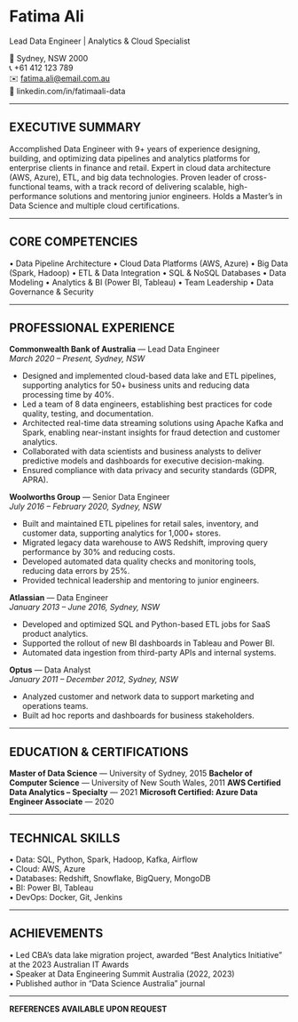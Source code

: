# Fatima Ali

Lead Data Engineer | Analytics & Cloud Specialist

📍 Sydney, NSW 2000  
📞 +61 412 123 789  
✉️ fatima.ali@email.com.au  
🔗 linkedin.com/in/fatimaali-data

---

## EXECUTIVE SUMMARY

Accomplished Data Engineer with 9+ years of experience designing, building, and optimizing data pipelines and analytics platforms for enterprise clients in finance and retail. Expert in cloud data architecture (AWS, Azure), ETL, and big data technologies. Proven leader of cross-functional teams, with a track record of delivering scalable, high-performance solutions and mentoring junior engineers. Holds a Master’s in Data Science and multiple cloud certifications.

---

## CORE COMPETENCIES

• Data Pipeline Architecture • Cloud Data Platforms (AWS, Azure) • Big Data (Spark, Hadoop) • ETL & Data Integration • SQL & NoSQL Databases
• Data Modeling • Analytics & BI (Power BI, Tableau) • Team Leadership • Data Governance & Security

---

## PROFESSIONAL EXPERIENCE

**Commonwealth Bank of Australia** — Lead Data Engineer  
_March 2020 – Present, Sydney, NSW_

- Designed and implemented cloud-based data lake and ETL pipelines, supporting analytics for 50+ business units and reducing data processing time by 40%.
- Led a team of 8 data engineers, establishing best practices for code quality, testing, and documentation.
- Architected real-time data streaming solutions using Apache Kafka and Spark, enabling near-instant insights for fraud detection and customer analytics.
- Collaborated with data scientists and business analysts to deliver predictive models and dashboards for executive decision-making.
- Ensured compliance with data privacy and security standards (GDPR, APRA).

**Woolworths Group** — Senior Data Engineer  
_July 2016 – February 2020, Sydney, NSW_

- Built and maintained ETL pipelines for retail sales, inventory, and customer data, supporting analytics for 1,000+ stores.
- Migrated legacy data warehouse to AWS Redshift, improving query performance by 30% and reducing costs.
- Developed automated data quality checks and monitoring tools, reducing data errors by 25%.
- Provided technical leadership and mentoring to junior engineers.

**Atlassian** — Data Engineer  
_January 2013 – June 2016, Sydney, NSW_

- Developed and optimized SQL and Python-based ETL jobs for SaaS product analytics.
- Supported the rollout of new BI dashboards in Tableau and Power BI.
- Automated data ingestion from third-party APIs and internal systems.

**Optus** — Data Analyst  
_January 2011 – December 2012, Sydney, NSW_

- Analyzed customer and network data to support marketing and operations teams.
- Built ad hoc reports and dashboards for business stakeholders.

---

## EDUCATION & CERTIFICATIONS

**Master of Data Science** — University of Sydney, 2015
**Bachelor of Computer Science** — University of New South Wales, 2011
**AWS Certified Data Analytics – Specialty** — 2021
**Microsoft Certified: Azure Data Engineer Associate** — 2020

---

## TECHNICAL SKILLS

• Data: SQL, Python, Spark, Hadoop, Kafka, Airflow  
• Cloud: AWS, Azure  
• Databases: Redshift, Snowflake, BigQuery, MongoDB  
• BI: Power BI, Tableau  
• DevOps: Docker, Git, Jenkins

---

## ACHIEVEMENTS

• Led CBA’s data lake migration project, awarded “Best Analytics Initiative” at the 2023 Australian IT Awards  
• Speaker at Data Engineering Summit Australia (2022, 2023)  
• Published author in “Data Science Australia” journal

---

**REFERENCES AVAILABLE UPON REQUEST**

